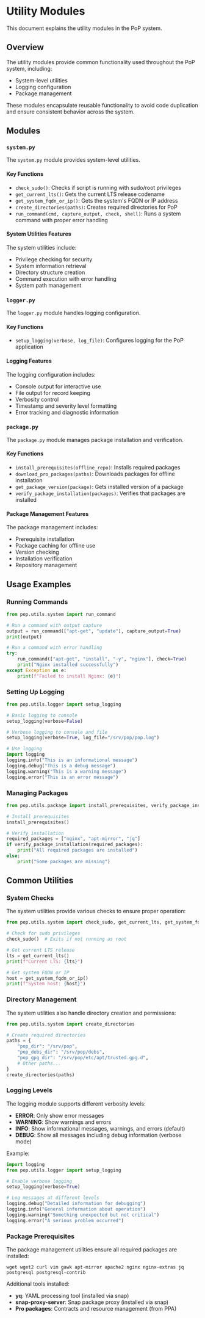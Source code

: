 # Utility Modules

This document explains the utility modules in the PoP system.

## Overview

The utility modules provide common functionality used throughout the PoP system, including:

- System-level utilities
- Logging configuration
- Package management

These modules encapsulate reusable functionality to avoid code duplication and ensure consistent behavior across the system.

## Modules

### `system.py`

The `system.py` module provides system-level utilities.

#### Key Functions

- `check_sudo()`: Checks if script is running with sudo/root privileges
- `get_current_lts()`: Gets the current LTS release codename
- `get_system_fqdn_or_ip()`: Gets the system's FQDN or IP address
- `create_directories(paths)`: Creates required directories for PoP
- `run_command(cmd, capture_output, check, shell)`: Runs a system command with proper error handling

#### System Utilities Features

The system utilities include:

- Privilege checking for security
- System information retrieval
- Directory structure creation
- Command execution with error handling
- System path management

### `logger.py`

The `logger.py` module handles logging configuration.

#### Key Functions

- `setup_logging(verbose, log_file)`: Configures logging for the PoP application

#### Logging Features

The logging configuration includes:

- Console output for interactive use
- File output for record keeping
- Verbosity control
- Timestamp and severity level formatting
- Error tracking and diagnostic information

### `package.py`

The `package.py` module manages package installation and verification.

#### Key Functions

- `install_prerequisites(offline_repo)`: Installs required packages
- `download_pro_packages(paths)`: Downloads packages for offline installation
- `get_package_version(package)`: Gets installed version of a package
- `verify_package_installation(packages)`: Verifies that packages are installed

#### Package Management Features

The package management includes:

- Prerequisite installation
- Package caching for offline use
- Version checking
- Installation verification
- Repository management

## Usage Examples

### Running Commands

```python
from pop.utils.system import run_command

# Run a command with output capture
output = run_command(["apt-get", "update"], capture_output=True)
print(output)

# Run a command with error handling
try:
    run_command(["apt-get", "install", "-y", "nginx"], check=True)
    print("Nginx installed successfully")
except Exception as e:
    print(f"Failed to install Nginx: {e}")
```

### Setting Up Logging

```python
from pop.utils.logger import setup_logging

# Basic logging to console
setup_logging(verbose=False)

# Verbose logging to console and file
setup_logging(verbose=True, log_file="/srv/pop/pop.log")

# Use logging
import logging
logging.info("This is an informational message")
logging.debug("This is a debug message")
logging.warning("This is a warning message")
logging.error("This is an error message")
```

### Managing Packages

```python
from pop.utils.package import install_prerequisites, verify_package_installation

# Install prerequisites
install_prerequisites()

# Verify installation
required_packages = ["nginx", "apt-mirror", "jq"]
if verify_package_installation(required_packages):
    print("All required packages are installed")
else:
    print("Some packages are missing")
```

## Common Utilities

### System Checks

The system utilities provide various checks to ensure proper operation:

```python
from pop.utils.system import check_sudo, get_current_lts, get_system_fqdn_or_ip

# Check for sudo privileges
check_sudo()  # Exits if not running as root

# Get current LTS release
lts = get_current_lts()
print(f"Current LTS: {lts}")

# Get system FQDN or IP
host = get_system_fqdn_or_ip()
print(f"System host: {host}")
```

### Directory Management

The system utilities also handle directory creation and permissions:

```python
from pop.utils.system import create_directories

# Create required directories
paths = {
    "pop_dir": "/srv/pop",
    "pop_debs_dir": "/srv/pop/debs",
    "pop_gpg_dir": "/srv/pop/etc/apt/trusted.gpg.d",
    # Other paths...
}
create_directories(paths)
```

### Logging Levels

The logging module supports different verbosity levels:

- **ERROR**: Only show error messages
- **WARNING**: Show warnings and errors
- **INFO**: Show informational messages, warnings, and errors (default)
- **DEBUG**: Show all messages including debug information (verbose mode)

Example:

```python
import logging
from pop.utils.logger import setup_logging

# Enable verbose logging
setup_logging(verbose=True)

# Log messages at different levels
logging.debug("Detailed information for debugging")
logging.info("General information about operation")
logging.warning("Something unexpected but not critical")
logging.error("A serious problem occurred")
```

### Package Prerequisites

The package management utilities ensure all required packages are installed:

```
wget wget2 curl vim gawk apt-mirror apache2 nginx nginx-extras jq postgresql postgresql-contrib
```

Additional tools installed:

- **yq**: YAML processing tool (installed via snap)
- **snap-proxy-server**: Snap package proxy (installed via snap)
- **Pro packages**: Contracts and resource management (from PPA)

